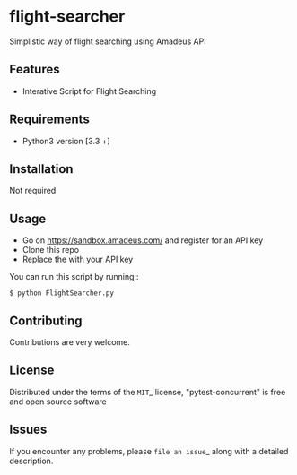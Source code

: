 # flight-searcher
Simplistic way of flight searching using Amadeus API

Features
--------

* Interative Script for Flight Searching

Requirements
------------

* Python3 version [3.3 +]


Installation
------------

Not required


Usage
-----
* Go on https://sandbox.amadeus.com/ and register for an API key
* Clone this repo
* Replace the <API KEY> with your API key

You can run this script by running::

    $ python FlightSearcher.py

Contributing
------------
Contributions are very welcome.

License
-------

Distributed under the terms of the `MIT`_ license, "pytest-concurrent" is free and open source software


Issues
------

If you encounter any problems, please `file an issue`_ along with a detailed description.
